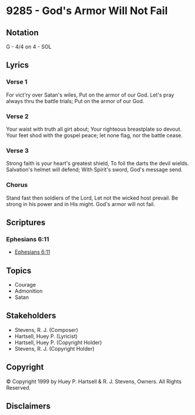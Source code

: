 # 9285 - God's Armor Will Not Fail

## Notation

G - 4/4 on 4 - SOL

## Lyrics

### Verse 1

For vict'ry over Satan's wiles, Put on the armor of our God. Let's pray always thru the battle trials; Put on the armor of our God.

### Verse 2

Your waist with truth all girt about; Your righteous breastplate so devout. Your feet shod with the gospel peace; let none flag, nor the battle cease.

### Verse 3

Strong faith is your heart's  greatest shield, To foil the darts the devil wields. Salvation's helmet will defend; With Spirit's sword, God's message send.

### Chorus

Stand fast then soldiers of the Lord,  Let not the wicked host prevail. Be strong in his power and in His might. God's armor will not fail.


## Scriptures

### Ephesians 6:11

- [Ephesians 6:11](https://www.biblegateway.com/passage/?search=Ephesians%206%3A11)


## Topics

- Courage
- Admonition
- Satan

## Stakeholders

- Stevens, R. J. (Composer)
- Hartsell, Huey P. (Lyricist)
- Hartsell, Huey P. (Copyright Holder)
- Stevens, R. J. (Copyright Holder)

## Copyright

© Copyright 1999 by Huey P. Hartsell & R. J. Stevens, Owners. All Rights Reserved.


## Disclaimers


